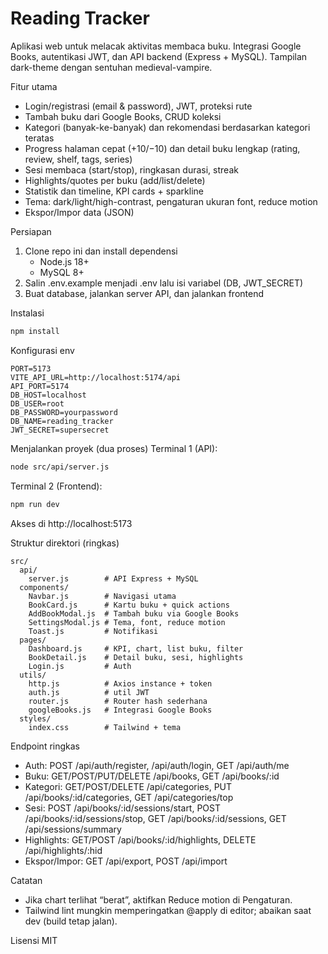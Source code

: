 # Reading Tracker

Aplikasi web untuk melacak aktivitas membaca buku. Integrasi Google Books, autentikasi JWT, dan API backend (Express + MySQL). Tampilan dark-theme dengan sentuhan medieval-vampire.

Fitur utama
- Login/registrasi (email & password), JWT, proteksi rute
- Tambah buku dari Google Books, CRUD koleksi
- Kategori (banyak-ke-banyak) dan rekomendasi berdasarkan kategori teratas
- Progress halaman cepat (+10/−10) dan detail buku lengkap (rating, review, shelf, tags, series)
- Sesi membaca (start/stop), ringkasan durasi, streak
- Highlights/quotes per buku (add/list/delete)
- Statistik dan timeline, KPI cards + sparkline
- Tema: dark/light/high-contrast, pengaturan ukuran font, reduce motion
- Ekspor/Impor data (JSON)

Persiapan
1. Clone repo ini dan install dependensi
   - Node.js 18+
   - MySQL 8+
2. Salin .env.example menjadi .env lalu isi variabel (DB, JWT_SECRET)
3. Buat database, jalankan server API, dan jalankan frontend

Instalasi
```bash
npm install
```

Konfigurasi env
```
PORT=5173
VITE_API_URL=http://localhost:5174/api
API_PORT=5174
DB_HOST=localhost
DB_USER=root
DB_PASSWORD=yourpassword
DB_NAME=reading_tracker
JWT_SECRET=supersecret
```

Menjalankan proyek (dua proses)
Terminal 1 (API):
```bash
node src/api/server.js
```
Terminal 2 (Frontend):
```bash
npm run dev
```
Akses di http://localhost:5173

Struktur direktori (ringkas)
```
src/
  api/
    server.js        # API Express + MySQL
  components/
    Navbar.js        # Navigasi utama
    BookCard.js      # Kartu buku + quick actions
    AddBookModal.js  # Tambah buku via Google Books
    SettingsModal.js # Tema, font, reduce motion
    Toast.js         # Notifikasi
  pages/
    Dashboard.js     # KPI, chart, list buku, filter
    BookDetail.js    # Detail buku, sesi, highlights
    Login.js         # Auth
  utils/
    http.js          # Axios instance + token
    auth.js          # util JWT
    router.js        # Router hash sederhana
    googleBooks.js   # Integrasi Google Books
  styles/
    index.css        # Tailwind + tema
```

Endpoint ringkas
- Auth: POST /api/auth/register, /api/auth/login, GET /api/auth/me
- Buku: GET/POST/PUT/DELETE /api/books, GET /api/books/:id
- Kategori: GET/POST/DELETE /api/categories, PUT /api/books/:id/categories, GET /api/categories/top
- Sesi: POST /api/books/:id/sessions/start, POST /api/books/:id/sessions/stop, GET /api/books/:id/sessions, GET /api/sessions/summary
- Highlights: GET/POST /api/books/:id/highlights, DELETE /api/highlights/:hid
- Ekspor/Impor: GET /api/export, POST /api/import

Catatan
- Jika chart terlihat “berat”, aktifkan Reduce motion di Pengaturan.
- Tailwind lint mungkin memperingatkan @apply di editor; abaikan saat dev (build tetap jalan).

Lisensi
MIT
